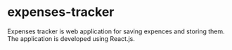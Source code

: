 # expenses-tracker
Expenses tracker is web application for saving expences and storing them. The application is developed using React.js.

